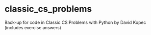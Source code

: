 # classic_cs_problems
Back-up for code in Classic CS Problems with Python by David Kopec (includes exercise answers)
